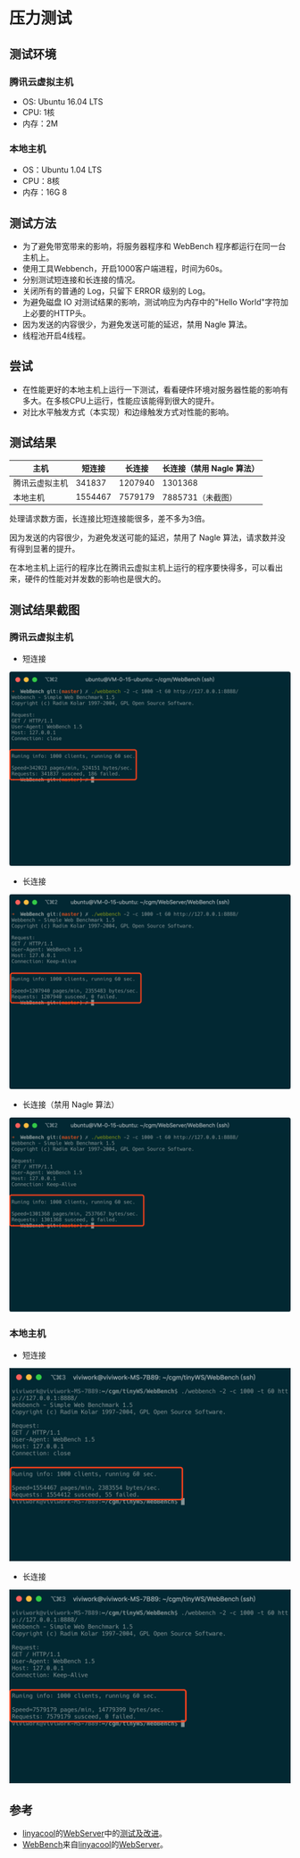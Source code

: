 # 压力测试

## 测试环境

### 腾讯云虚拟主机

- OS: Ubuntu 16.04 LTS
- CPU: 1核
- 内存：2M

### 本地主机

- OS：Ubuntu 1.04 LTS
- CPU：8核
- 内存：16G
8
## 测试方法

- 为了避免带宽带来的影响，将服务器程序和 WebBench 程序都运行在同一台主机上。
- 使用工具Webbench，开启1000客户端进程，时间为60s。
- 分别测试短连接和长连接的情况。
- 关闭所有的普通的 Log，只留下 ERROR 级别的 Log。
- 为避免磁盘 IO 对测试结果的影响，测试响应为内存中的"Hello World"字符加上必要的HTTP头。
- 因为发送的内容很少，为避免发送可能的延迟，禁用 Nagle 算法。
- 线程池开启4线程。

## 尝试

- 在性能更好的本地主机上运行一下测试，看看硬件环境对服务器性能的影响有多大。在多核CPU上运行，性能应该能得到很大的提升。
- 对比水平触发方式（本实现）和边缘触发方式对性能的影响。

## 测试结果

| 主机           | 短连接  | 长连接  | 长连接（禁用 Nagle 算法） |
| -------------- | ------- | ------- | ------------------------- |
| 腾讯云虚拟主机 | 341837  | 1207940 | 1301368                   |
| 本地主机       | 1554467 | 7579179 | 7885731（未截图）         |

处理请求数方面，长连接比短连接能很多，差不多为3倍。

因为发送的内容很少，为避免发送可能的延迟，禁用了 Nagle 算法，请求数并没有得到显著的提升。

在本地主机上运行的程序比在腾讯云虚拟主机上运行的程序要快得多，可以看出来，硬件的性能对并发数的影响也是很大的。

## 测试结果截图

### 腾讯云虚拟主机

- 短连接

![短连接](./pressure_test1_short.png)

- 长连接

![长连接](./pressure_test1_keep_alive.png)

- 长连接（禁用 Nagle 算法）

![长连接（禁用 Nagle 算法）](./pressure_test1_keep_alive_noNagle.png)

### 本地主机

- 短连接

![短连接](./pressure_test2_short.png)

- 长连接

![长连接](./pressure_test2_keep_alive.png)

## 参考

- [linyacool](https://github.com/linyacool)的[WebServer](https://github.com/linyacool/WebServer)中的[测试及改进]([https://github.com/linyacool/WebServer/blob/HEAD/%E6%B5%8B%E8%AF%95%E5%8F%8A%E6%94%B9%E8%BF%9B.md](https://github.com/linyacool/WebServer/blob/HEAD/测试及改进.md))。
- [WebBench](https://github.com/linyacool/WebBench)来自[linyacool](https://github.com/linyacool)的[WebServer](https://github.com/linyacool/WebServer)。